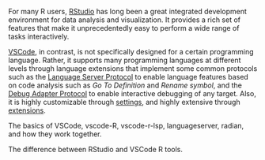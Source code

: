 For many R users, [RStudio](https://github.com/rstudio/rstudio) has long been a great integrated development environment for data analysis and visualization. It provides a rich set of features that make it unprecedentedly easy to perform a wide range of tasks interactively.

[VSCode](https://code.visualstudio.com/), in contrast, is not specifically designed for a certain programming language. Rather, it supports many programming languages at different levels through language extensions that implement some common protocols such as the [Language Server Protocol](https://microsoft.github.io/language-server-protocol/) to enable language features based on code analysis such as *Go To Definition* and *Rename symbol*, and the [Debug Adapter Protocol](https://microsoft.github.io/debug-adapter-protocol/) to enable interactive debugging of any target. Also, it is highly customizable through [settings](https://code.visualstudio.com/docs/getstarted/settings), and highly extensive through [extensions](https://marketplace.visualstudio.com/).

The basics of VSCode, vscode-R, vscode-r-lsp, languageserver, radian, and how they work together.

The difference between RStudio and VSCode R tools.
